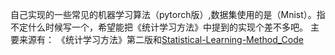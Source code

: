 自己实现的一些常见的机器学习算法（pytorch版）,数据集使用的是（Mnist）。指不定什么时候写一个，希望能把《统计学习方法》中提到的实现个差不多吧。
主要来源有：
《统计学习方法》第二版和[Statistical-Learning-Method_Code](https://github.com/Dod-o/Statistical-Learning-Method_Code)

